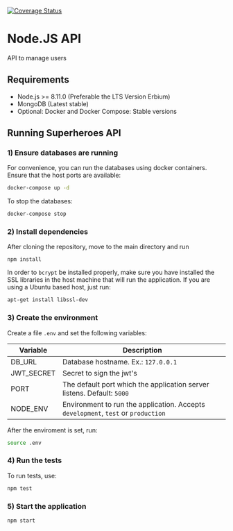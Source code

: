 [![Coverage Status](https://coveralls.io/repos/leomonteiro92/cashback-api/badge.svg?branch=master)](https://coveralls.io/r/leomonteiro92/cashback-api?branch=master)

# Node.JS API

API to manage users

## Requirements

- Node.js >= 8.11.0 (Preferable the LTS Version Erbium)
- MongoDB (Latest stable)
- Optional: Docker and Docker Compose: Stable versions

## Running Superheroes API

### 1) Ensure databases are running

For convenience, you can run the databases using docker containers. Ensure that the host ports are available:

```bash
docker-compose up -d
```

To stop the databases:

```bash
docker-compose stop
```

### 2) Install dependencies

After cloning the repository, move to the main directory and run

```git
npm install
```

In order to `bcrypt` be installed properly, make sure you have installed the SSL libraries in the host machine that will run the application. If you are using a Ubuntu based host, just run:

```bash
apt-get install libssl-dev
```

### 3) Create the environment

Create a file `.env` and set the following variables:

| Variable   | Description                                                                       |
| ---------- | --------------------------------------------------------------------------------- |
| DB_URL     | Database hostname. Ex.: `127.0.0.1`                                               |
| JWT_SECRET | Secret to sign the jwt's                                                          |
| PORT       | The default port which the application server listens. Default: `5000`            |
| NODE_ENV   | Environment to run the application. Accepts `development`, `test` or `production` |

After the enviroment is set, run:

```bash
source .env
```

### 4) Run the tests

To run tests, use:

```bash
npm test
```

### 5) Start the application

```bash
npm start
```
